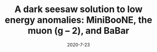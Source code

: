 ---
title: 'A dark seesaw solution to low energy anomalies: MiniBooNE, the muon (g − 2), and BaBar'
pub_number: 16
authors: Asli Abdullahi, Matheus Hostert, Silvia Pascoli
collection: publication
permalink: /publication/2020-7-23-AdarkseesawsolutiontolowenergyanomaliesMiniBooNEthemuong2andBaBar
date: 2020-7-23
venue: Phys.Lett.B 
paperurl: 'https://arxiv.org/abs/2007.11813'
citation_notitle: 'Asli Abdullahi, Matheus Hostert, Silvia Pascoli, Phys.Lett.B 820 (2021) 136531'
citation: 'A dark seesaw solution to low energy anomalies: MiniBooNE, the muon (g − 2), and BaBar, Asli Abdullahi, Matheus Hostert, Silvia Pascoli, Phys.Lett.B 820 (2021) 136531'
eprint: '2007.11813'

---